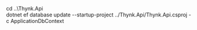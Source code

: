 cd ..\Thynk.Api\
dotnet ef database update --startup-project ../Thynk.Api/Thynk.Api.csproj -c ApplicationDbContext
